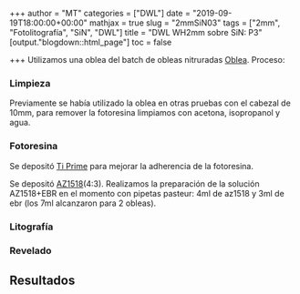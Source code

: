 +++
author = "MT"
categories = ["DWL"]
date = "2019-09-19T18:00:00+00:00"
mathjax = true
slug = "2mmSiN03"
tags = ["2mm", "Fotolitografía", "SiN", "DWL"]
title = "DWL WH2mm sobre SiN: P3"
[output."blogdown::html_page"]
toc = false

+++
Utilizamos una oblea del batch de obleas nitruradas [Oblea](/PIClab/obleas/nitruro-de-silicio-sobre-sio2-01). Proceso:

### Limpieza

Previamente se había utilizado la oblea en otras pruebas con el cabezal de 10mm, para remover la fotoresina limpiamos con acetona, isopropanol y agua.

### Fotoresina

Se depositó [Ti Prime](/PIClab/recetas/ti-prime) para mejorar la adherencia de la fotoresina.

Se depositó [AZ1518](/PIClab/recetas/az1518)(4:3). Realizamos la preparación de la solución AZ1518+EBR en el momento con pipetas pasteur: 4ml de az1518 y 3ml de ebr (los 7ml alcanzaron para 2 obleas).

### Litografía

### Revelado

## Resultados